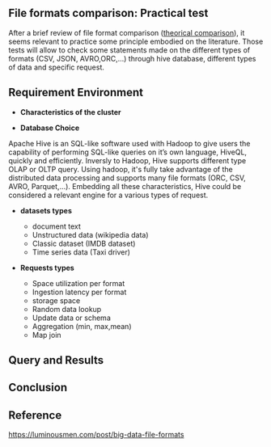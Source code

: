 
## File formats comparison: Practical test

After a brief review of file format comparison ([theorical comparison](https://github.com/Sohou08/Hadoop-Spark/tree/master/file_format)), it seems relevant to practice some principle embodied on the literature. Those tests will allow to check some statements made on the different types of formats (CSV, JSON, AVRO,ORC,...) through hive database, different types of data and specific request.

## Requirement Environment

  * __Characteristics of the cluster__
  
  * __Database Choice__
  
Apache Hive is an SQL-like software used with Hadoop to give users the capability of performing SQL-like queries on it’s own language, HiveQL, quickly and efficiently. Inversly to Hadoop, Hive supports different type OLAP or OLTP query. Using hadoop, it's fully take advantage of the distributed data processing
and supports many file formats (ORC, CSV, AVRO, Parquet,...). Embedding all these characteristics, Hive could be considered a relevant engine for a various types of request.

  * __datasets types__
  
      * document text
      * Unstructured data (wikipedia data)
      * Classic dataset (IMDB dataset)
      * Time series data (Taxi driver)
  
  * __Requests types__
  
      * Space utilization per format
      * Ingestion latency per format
      * storage space
      * Random data lookup
      * Update data or schema 
      * Aggregation (min, max,mean)
      * Map join

## Query and Results



## Conclusion




## Reference 
https://luminousmen.com/post/big-data-file-formats
